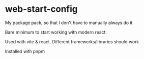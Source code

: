# web-start-config

My package pack, so that I don't have to manually always do it.

Bare minimum to start working with modern react.

Used with vite & react. Different frameworks/libraries should work

Installed with pnpm
